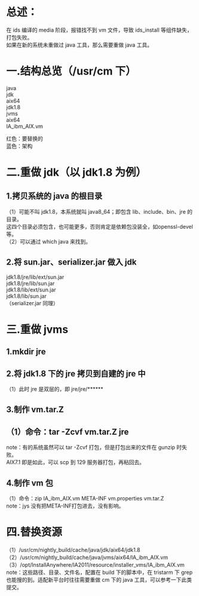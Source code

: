 # 总述：

在 ids 编译的 media 阶段，报错找不到 vm 文件，导致 ids_install 等组件缺失，打包失败。  
如果在新的系统未重做过 java 工具，那么需要重做 java 工具。
 
# 一.结构总览（/usr/cm 下）

java  
jdk  
aix64  
jdk1.8  
jvms  
aix64  
IA_ibm_AIX.vm
 
红色：要替换的  
蓝色：架构
    
# 二.重做 jdk（以 jdk1.8 为例）

## 1.拷贝系统的 java 的根目录

（1）可能不叫 jdk1.8，本系统就叫 java8_64；即包含 lib、include、bin、jre 的目录。  
这四个目录必须包含，也可能更多，否则肯定是依赖包没装全，如openssl-devel 等。  
（2）可以通过 which java 来找到。
 
## 2.将 sun.jar、serializer.jar 做入 jdk

jdk1.8/jre/lib/ext/sun.jar  
jdk1.8/jre/lib/sun.jar  
jdk1.8/lib/ext/sun.jar  
jdk1.8/lib/sun.jar  
（serializer.jar 同理）
    
# 三.重做 jvms

## 1.mkdir jre
 
## 2.将 jdk1.8 下的 jre 拷贝到自建的 jre 中

（1）此时 jre 是双层的，即 jre/jre/******
 
## 3.制作 vm.tar.Z

## （1）命令：tar -Zcvf vm.tar.Z jre

note：有的系统虽然可以 tar -Zcvf 打包，但是打包出来的文件在 gunzip 时失败。  
AIX7.1 即是如此，可以 scp 到 129 服务器打包，再粘回去。
 
## 4.制作 vm 包

（1）命令：zip IA_ibm_AIX.vm META-INF vm.properties vm.tar.Z  
note：jys 没有把META-INF打包进去，没有影响。
    
# 四.替换资源

（1）/usr/cm/nightly_build/cache/java/jdk/aix64/jdk1.8  
（2）/usr/cm/nightly_build/cache/java/jvms/aix64/IA_ibm_AIX.vm  
（3）/opt/InstallAnywhere/IA2011/resource/installer_vms/IA_ibm_AIX.vm  
note：这些路径、目录、文件名，配置在 build 下的脚本中，在 tristarm 下 grep 也能搜的到。适配新平台时往往需要重做 cm 下的 java 工具，可以参考一下此类提交。